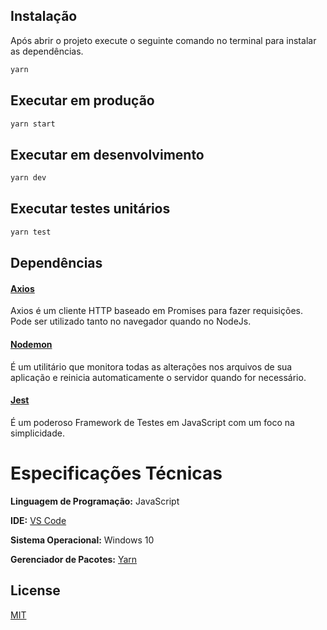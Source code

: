 ## Instalação

Após abrir o projeto execute o seguinte comando no terminal para instalar as dependências.

```bash
yarn
```

## Executar em produção

```bash
yarn start
```

## Executar em desenvolvimento

```bash
yarn dev
```

## Executar testes unitários

```bash
yarn test
```

## Dependências

#### [Axios](https://www.npmjs.com/package/axios)

Axios é um cliente HTTP baseado em Promises para fazer requisições. Pode ser utilizado tanto no navegador quando no NodeJs.

#### [Nodemon](https://nodemon.io/)

É um utilitário que monitora todas as alterações nos arquivos de sua aplicação e reinicia automaticamente o servidor quando for necessário.

#### [Jest](https://jestjs.io/)

É um poderoso Framework de Testes em JavaScript com um foco na simplicidade.

# Especificações Técnicas

**Linguagem de Programação:** JavaScript

**IDE:** [VS Code](https://code.visualstudio.com/)

**Sistema Operacional:** Windows 10

**Gerenciador de Pacotes:** [Yarn](https://yarnpkg.com/)

## License
[MIT](https://choosealicense.com/licenses/mit/)




